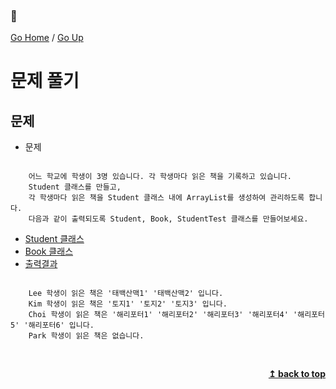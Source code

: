 ### :open_book:

[Go Home](https://github.com/devJRL/CodeLab-JAVA-Basic#codelab-java-basic) / [Go Up](..#ch06배열)

# 문제 풀기

## 문제

- 문제

```

	어느 학교에 학생이 3명 있습니다. 각 학생마다 읽은 책을 기록하고 있습니다.
	Student 클래스를 만들고,
	각 학생마다 읽은 책을 Student 클래스 내에 ArrayList를 생성하여 관리하도록 합니다.
	다음과 같이 출력되도록 Student, Book, StudentTest 클래스를 만들어보세요.

```

- [Student 클래스](./Student.java#L8)
- [Book 클래스](./Book.java#L6)
- [출력결과](./StudentTest.java)

```

	Lee 학생이 읽은 책은 '태백산맥1' '태백산맥2' 입니다.
	Kim 학생이 읽은 책은 '토지1' '토지2' '토지3' 입니다.
	Choi 학생이 읽은 책은 '해리포터1' '해리포터2' '해리포터3' '해리포터4' '해리포터5' '해리포터6' 입니다.
	Park 학생이 읽은 책은 없습니다.

```

<br/><div align="right"><b><a href="#open_book">↥ back to top</a></b></div><br/>
